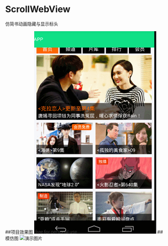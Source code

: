 # ScrollWebView
仿简书动画隐藏与显示标头

##项目效果图
![演示图片](https://github.com/huopochuan/ScrollWebView/raw/master/img.gif)
##模仿图
![演示图片](https://github.com/huopochuan/ScrollWebView/raw/master/img1.gif)
